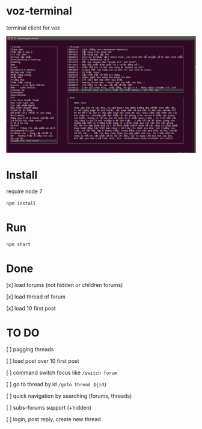# voz-terminal
terminal client for voz

![alt text](https://github.com/sonnn/voz-terminal/blob/master/demo.png)

# Install
require node 7

`npm install`

# Run
`npm start`

# Done
[x] load forums (not hidden or children forums)

[x] load thread of forum

[x] load 10 first post

# TO DO
[ ] pagging threads

[ ] load post over 10 first post

[ ] command switch focus like `/switch forum`

[ ] go to thread by id `/goto thread ${id}`

[ ] quick navigation by searching (forums, threads)

[ ] subs-forums support (+hidden)

[ ] login, post reply, create new thread

